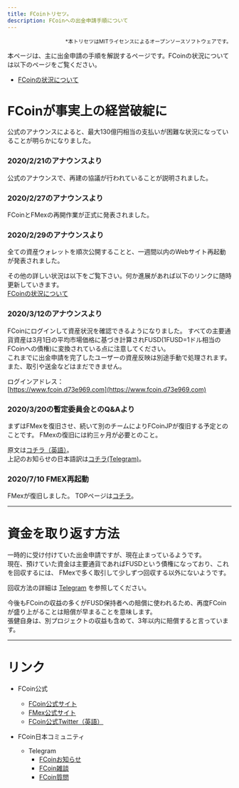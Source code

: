 ```yaml
---
title: FCoinトリセツ。
description: FCoinへの出金申請手順について
---
```


<div style="text-align: right;">
    <small>*本トリセツはMITライセンスによるオープンソースソフトウェアです。</small>
</div> 

本ページは、主に出金申請の手順を解説するページです。FCoinの状況については以下のページをご覧ください。
- [FCoinの状況について](./history.html)

# FCoinが事実上の経営破綻に

公式のアナウンスによると、最大130億円相当の支払いが困難な状況になっていることが明らかになりました。  

### 2020/2/21のアナウンスより  
公式のアナウンスで、再建の協議が行われていることが説明されました。

### 2020/2/27のアナウンスより
FCoinとFMexの再開作業が正式に発表されました。

### 2020/2/29のアナウンスより
全ての資産ウォレットを順次公開することと、一週間以内のWebサイト再起動が発表されました。

その他の詳しい状況は以下をご覧下さい。何か進展があれば以下のリンクに随時更新していきます。  
[FCoinの状況について](./history.html)

### 2020/3/12のアナウンスより

FCoinにログインして資産状況を確認できるようになりました。
すべての主要通貨資産は3月1日の平均市場価格に基づき計算されFUSD(1FUSD=1ドル相当のFCoinへの債権)に変換されている点に注意してください。  
これまでに出金申請を完了したユーザーの資産反映は別途手動で処理されます。  
また、取引や送金などはまだできません。

ログインアドレス：  
[https://www.fcoin.d73e969.com](https://www.fcoin.d73e969.com)

### 2020/3/20の暫定委員会とのQ&Aより

まずはFMexを復旧させ、続いて別のチームによりFCoinJPが復旧する予定とのことです。
FMexの復旧には約三ヶ月が必要とのこと。

原文は[コチラ（英語）](https://fnotice.zendesk.com/hc/en-us/articles/360044785494)。  
上記のお知らせの日本語訳は[コチラ(Telegram)](https://t.me/fcoinfanjapanese/1479)。

### 2020/7/10 FMEX再起動

FMexが復旧しました。
TOPページは[コチラ](https://fmex.com/)。  

---

# 資金を取り返す方法

一時的に受け付けていた出金申請ですが、現在止まっているようです。  
現在、預けていた資金は主要通貨であればFUSDという債権になっており、これを回収するには、
FMexで多く取引して少しずつ回収する以外にないようです。

回収方法の詳細は [Telegram](https://t.me/fcoinfanjapanese/1508) を参照してください。

今後もFCoinの収益の多くがFUSD保持者への賠償に使われるため、再度FCoinが盛り上がることは賠償が早まることを意味します。  
張健自身は、別プロジェクトの収益も含めて、3年以内に賠償すると言っています。

---

# リンク
- FCoin公式
    - [FCoin公式サイト](https://www.fcoin.com)
    - [FMex公式サイト](https://www.fmex.com)
    - [FCoin公式Twitter（英語）](https://twitter.com/FCoinOfficial)

- FCoin日本コミュニティ
    - Telegram
        - [FCoinお知らせ](https://t.me/fcoinfanjapanese)
        - [FCoin雑談](https://t.me/fcoinchatjapanese)
        - [FCoin質問](https://t.me/joinchat/H6Li9VMbf4A0XPt6DeJgVA)
